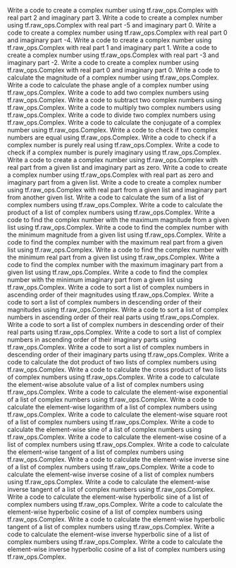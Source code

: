 Write a code to create a complex number using tf.raw_ops.Complex with real part 2 and imaginary part 3.
Write a code to create a complex number using tf.raw_ops.Complex with real part -5 and imaginary part 0.
Write a code to create a complex number using tf.raw_ops.Complex with real part 0 and imaginary part -4.
Write a code to create a complex number using tf.raw_ops.Complex with real part 1 and imaginary part 1.
Write a code to create a complex number using tf.raw_ops.Complex with real part -3 and imaginary part -2.
Write a code to create a complex number using tf.raw_ops.Complex with real part 0 and imaginary part 0.
Write a code to calculate the magnitude of a complex number using tf.raw_ops.Complex.
Write a code to calculate the phase angle of a complex number using tf.raw_ops.Complex.
Write a code to add two complex numbers using tf.raw_ops.Complex.
Write a code to subtract two complex numbers using tf.raw_ops.Complex.
Write a code to multiply two complex numbers using tf.raw_ops.Complex.
Write a code to divide two complex numbers using tf.raw_ops.Complex.
Write a code to calculate the conjugate of a complex number using tf.raw_ops.Complex.
Write a code to check if two complex numbers are equal using tf.raw_ops.Complex.
Write a code to check if a complex number is purely real using tf.raw_ops.Complex.
Write a code to check if a complex number is purely imaginary using tf.raw_ops.Complex.
Write a code to create a complex number using tf.raw_ops.Complex with real part from a given list and imaginary part as zero.
Write a code to create a complex number using tf.raw_ops.Complex with real part as zero and imaginary part from a given list.
Write a code to create a complex number using tf.raw_ops.Complex with real part from a given list and imaginary part from another given list.
Write a code to calculate the sum of a list of complex numbers using tf.raw_ops.Complex.
Write a code to calculate the product of a list of complex numbers using tf.raw_ops.Complex.
Write a code to find the complex number with the maximum magnitude from a given list using tf.raw_ops.Complex.
Write a code to find the complex number with the minimum magnitude from a given list using tf.raw_ops.Complex.
Write a code to find the complex number with the maximum real part from a given list using tf.raw_ops.Complex.
Write a code to find the complex number with the minimum real part from a given list using tf.raw_ops.Complex.
Write a code to find the complex number with the maximum imaginary part from a given list using tf.raw_ops.Complex.
Write a code to find the complex number with the minimum imaginary part from a given list using tf.raw_ops.Complex.
Write a code to sort a list of complex numbers in ascending order of their magnitudes using tf.raw_ops.Complex.
Write a code to sort a list of complex numbers in descending order of their magnitudes using tf.raw_ops.Complex.
Write a code to sort a list of complex numbers in ascending order of their real parts using tf.raw_ops.Complex.
Write a code to sort a list of complex numbers in descending order of their real parts using tf.raw_ops.Complex.
Write a code to sort a list of complex numbers in ascending order of their imaginary parts using tf.raw_ops.Complex.
Write a code to sort a list of complex numbers in descending order of their imaginary parts using tf.raw_ops.Complex.
Write a code to calculate the dot product of two lists of complex numbers using tf.raw_ops.Complex.
Write a code to calculate the cross product of two lists of complex numbers using tf.raw_ops.Complex.
Write a code to calculate the element-wise absolute value of a list of complex numbers using tf.raw_ops.Complex.
Write a code to calculate the element-wise exponential of a list of complex numbers using tf.raw_ops.Complex.
Write a code to calculate the element-wise logarithm of a list of complex numbers using tf.raw_ops.Complex.
Write a code to calculate the element-wise square root of a list of complex numbers using tf.raw_ops.Complex.
Write a code to calculate the element-wise sine of a list of complex numbers using tf.raw_ops.Complex.
Write a code to calculate the element-wise cosine of a list of complex numbers using tf.raw_ops.Complex.
Write a code to calculate the element-wise tangent of a list of complex numbers using tf.raw_ops.Complex.
Write a code to calculate the element-wise inverse sine of a list of complex numbers using tf.raw_ops.Complex.
Write a code to calculate the element-wise inverse cosine of a list of complex numbers using tf.raw_ops.Complex.
Write a code to calculate the element-wise inverse tangent of a list of complex numbers using tf.raw_ops.Complex.
Write a code to calculate the element-wise hyperbolic sine of a list of complex numbers using tf.raw_ops.Complex.
Write a code to calculate the element-wise hyperbolic cosine of a list of complex numbers using tf.raw_ops.Complex.
Write a code to calculate the element-wise hyperbolic tangent of a list of complex numbers using tf.raw_ops.Complex.
Write a code to calculate the element-wise inverse hyperbolic sine of a list of complex numbers using tf.raw_ops.Complex.
Write a code to calculate the element-wise inverse hyperbolic cosine of a list of complex numbers using tf.raw_ops.Complex.